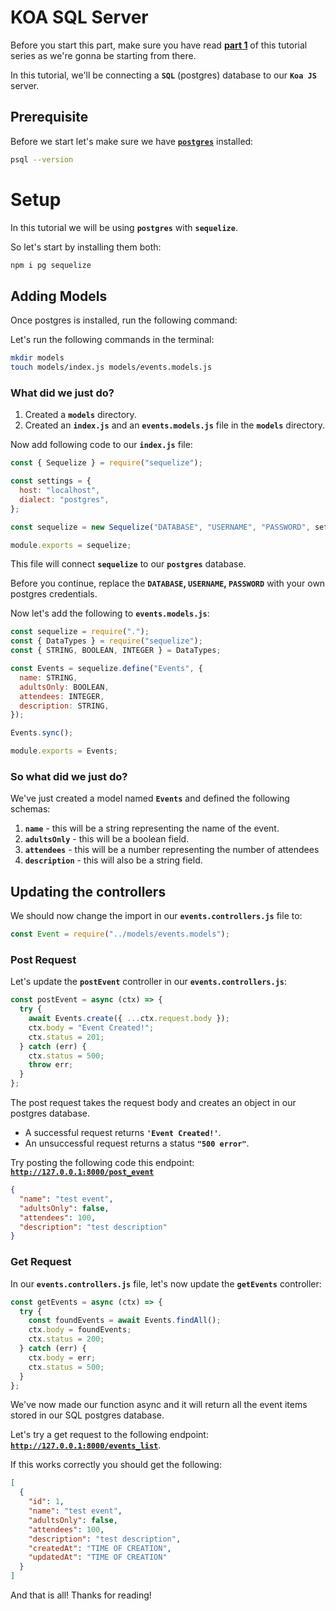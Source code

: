# KOA SQL Server

Before you start this part, make sure you have read [**part 1**](https://github.com/tutorial-point/koa-server-tutorial) of this tutorial series as we're gonna be starting from there.

In this tutorial, we'll be connecting a **`SQL`** (postgres) database to our **`Koa JS`** server.

## Prerequisite

Before we start let's make sure we have [**`postgres`**](https://www.postgresql.org/download/) installed:

```bash
psql --version
```

# Setup

In this tutorial we will be using **`postgres`** with **`sequelize`**.

So let's start by installing them both:

```bash
npm i pg sequelize
```

## Adding Models

Once postgres is installed, run the following command:

Let's run the following commands in the terminal:

```bash
mkdir models
touch models/index.js models/events.models.js
```

### What did we just do?

1. Created a **`models`** directory.
2. Created an **`index.js`** and an **`events.models.js`** file in the **`models`** directory.

Now add following code to our **`index.js`** file:

```javascript
const { Sequelize } = require("sequelize");

const settings = {
  host: "localhost",
  dialect: "postgres",
};

const sequelize = new Sequelize("DATABASE", "USERNAME", "PASSWORD", settings);

module.exports = sequelize;
```

This file will connect **`sequelize`** to our **`postgres`** database.

Before you continue, replace the **`DATABASE`, `USERNAME`, `PASSWORD`** with your own postgres credentials.

Now let's add the following to **`events.models.js`**:

```javascript
const sequelize = require(".");
const { DataTypes } = require("sequelize");
const { STRING, BOOLEAN, INTEGER } = DataTypes;

const Events = sequelize.define("Events", {
  name: STRING,
  adultsOnly: BOOLEAN,
  attendees: INTEGER,
  description: STRING,
});

Events.sync();

module.exports = Events;
```

### So what did we just do?

We've just created a model named **`Events`** and defined the following schemas:

1. **`name`** - this will be a string representing the name of the event.
2. **`adultsOnly`** - this will be a boolean field.
3. **`attendees`** - this will be a number representing the number of attendees
4. **`description`** - this will also be a string field.

## Updating the controllers

We should now change the import in our **`events.controllers.js`** file to:

```javascript
const Event = require("../models/events.models");
```

### Post Request

Let's update the **`postEvent`** controller in our **`events.controllers.js`**:

```javascript
const postEvent = async (ctx) => {
  try {
    await Events.create({ ...ctx.request.body });
    ctx.body = "Event Created!";
    ctx.status = 201;
  } catch (err) {
    ctx.status = 500;
    throw err;
  }
};
```

The post request takes the request body and creates an object in our postgres database.

- A successful request returns **`'Event Created!'`**.
- An unsuccessful request returns a status **`"500 error"`**.

Try posting the following code this endpoint: [**`http://127.0.0.1:8000/post_event`**](http://127.0.0.1:8000/post_event)

```json
{
  "name": "test event",
  "adultsOnly": false,
  "attendees": 100,
  "description": "test description"
}
```

### Get Request

In our **`events.controllers.js`** file, let's now update the **`getEvents`** controller:

```javascript
const getEvents = async (ctx) => {
  try {
    const foundEvents = await Events.findAll();
    ctx.body = foundEvents;
    ctx.status = 200;
  } catch (err) {
    ctx.body = err;
    ctx.status = 500;
  }
};
```

We've now made our function async and it will return all the event items stored in our SQL postgres database.

Let's try a get request to the following endpoint: [**`http://127.0.0.1:8000/events_list`**](http://127.0.0.1:8000/events_list).

If this works correctly you should get the following:

```json
[
  {
    "id": 1,
    "name": "test event",
    "adultsOnly": false,
    "attendees": 100,
    "description": "test description",
    "createdAt": "TIME OF CREATION",
    "updatedAt": "TIME OF CREATION"
  }
]
```

And that is all! Thanks for reading!
